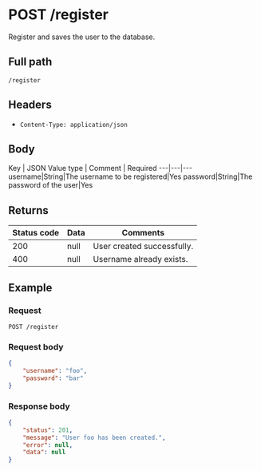 # POST /register
Register and saves the user to the database.

## Full path
`/register`

## Headers
* `Content-Type: application/json`

## Body
Key | JSON Value type | Comment | Required
---|---|---
username|String|The username to be registered|Yes
password|String|The password of the user|Yes

## Returns
Status code | Data | Comments 
---|---|---
200|null|User created successfully.
400|null|Username already exists.

## Example
### Request
`POST /register`
### Request body
```json
{
    "username": "foo",
    "password": "bar"
}
```
### Response body
```json
{
    "status": 201,
    "message": "User foo has been created.",
    "error": null,
    "data": null
}
```